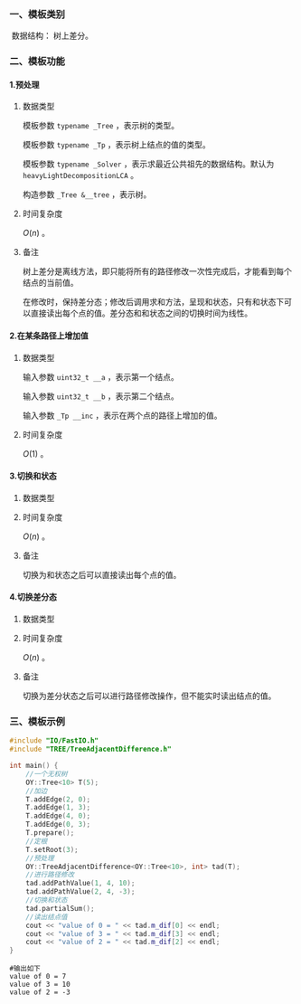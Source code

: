 ### 一、模板类别

​	数据结构： 树上差分。

### 二、模板功能

#### 1.预处理

1. 数据类型

   模板参数 `typename _Tree` ，表示树的类型。

   模板参数 `typename _Tp` ，表示树上结点的值的类型。

   模板参数 `typename _Solver` ，表示求最近公共祖先的数据结构。默认为 `heavyLightDecompositionLCA` 。

   构造参数 `_Tree &__tree`​ ，表示树。

2. 时间复杂度

   $O(n)$ 。
   
3. 备注

   树上差分是离线方法，即只能将所有的路径修改一次性完成后，才能看到每个结点的当前值。
   
   在修改时，保持差分态；修改后调用求和方法，呈现和状态，只有和状态下可以直接读出每个点的值。差分态和和状态之间的切换时间为线性。

#### 2.在某条路径上增加值

1. 数据类型

   输入参数 `uint32_t __a` ，表示第一个结点。

   输入参数 `uint32_t __b` ，表示第二个结点。

   输入参数 `_Tp __inc` ，表示在两个点的路径上增加的值。

2. 时间复杂度

   $O(1)$ 。

#### 3.切换和状态

1. 数据类型

2. 时间复杂度

   $O(n)$ 。
   
3. 备注

   切换为和状态之后可以直接读出每个点的值。

#### 4.切换差分态

1. 数据类型

2. 时间复杂度

   $O(n)$ 。

3. 备注

   切换为差分状态之后可以进行路径修改操作，但不能实时读出结点的值。

### 三、模板示例

```c++
#include "IO/FastIO.h"
#include "TREE/TreeAdjacentDifference.h"

int main() {
    //一个无权树
    OY::Tree<10> T(5);
    //加边
    T.addEdge(2, 0);
    T.addEdge(1, 3);
    T.addEdge(4, 0);
    T.addEdge(0, 3);
    T.prepare();
    //定根
    T.setRoot(3);
    //预处理
    OY::TreeAdjacentDifference<OY::Tree<10>, int> tad(T);
    //进行路径修改
    tad.addPathValue(1, 4, 10);
    tad.addPathValue(2, 4, -3);
    //切换和状态
    tad.partialSum();
    //读出结点值
    cout << "value of 0 = " << tad.m_dif[0] << endl;
    cout << "value of 3 = " << tad.m_dif[3] << endl;
    cout << "value of 2 = " << tad.m_dif[2] << endl;
}
```

```
#输出如下
value of 0 = 7
value of 3 = 10
value of 2 = -3

```


